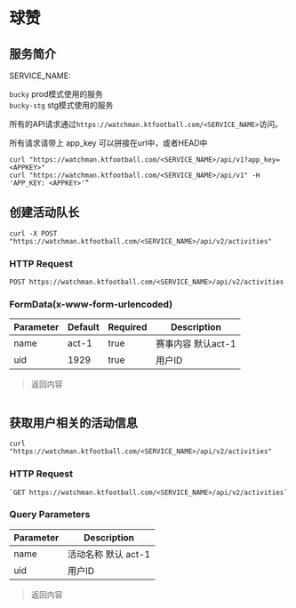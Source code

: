 # 球赞

## 服务简介

SERVICE_NAME:  

`bucky` prod模式使用的服务  
`bucky-stg` stg模式使用的服务

所有的API请求通过`https://watchman.ktfootball.com/<SERVICE_NAME>`访问。

<aside class="success">
所有请求请带上 app_key 可以拼接在url中，或者HEAD中
</aside>

```shell
curl "https://watchman.ktfootball.com/<SERVICE_NAME>/api/v1?app_key=<APPKEY>"
curl "https://watchman.ktfootball.com/<SERVICE_NAME>/api/v1" -H 'APP_KEY: <APPKEY>'”
```

## 创建活动队长

```shell
curl -X POST "https://watchman.ktfootball.com/<SERVICE_NAME>/api/v2/activities"
```

### HTTP Request

  `POST https://watchman.ktfootball.com/<SERVICE_NAME>/api/v2/activities`

### FormData(x-www-form-urlencoded)

Parameter | Default | Required | Description
--------- | ------- | ---------| -----------
name|act-1|true|赛事内容 默认act-1
uid|1929|true|用户ID

> 返回内容

```json
```

## 获取用户相关的活动信息

```shell
curl "https://watchman.ktfootball.com/<SERVICE_NAME>/api/v2/activities"
```
### HTTP Request

    `GET https://watchman.ktfootball.com/<SERVICE_NAME>/api/v2/activities`

### Query Parameters

Parameter | Description
--------- | -----------
name|活动名称 默认 act-1
uid|用户ID

> 返回内容
